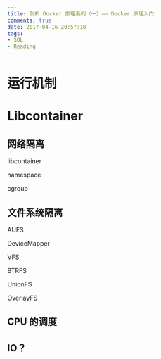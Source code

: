 ```yaml
---
title: 剖析 Docker 原理系列（一）—— Docker 原理入门
comments: true
date: 2017-04-16 20:57:18
tags:
- SQL
- Reading
---
```






# 运行机制



# Libcontainer

## 网络隔离

libcontainer

namespace

cgroup



## 文件系统隔离

AUFS

DeviceMapper

VFS

BTRFS



UnionFS

OverlayFS



## CPU 的调度

## IO？





